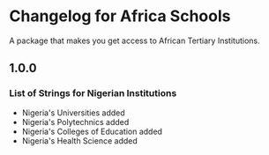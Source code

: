 # Changelog for Africa Schools

A package that makes you get access to African Tertiary Institutions.

## 1.0.0
### List of Strings for Nigerian Institutions
- Nigeria's Universities added
- Nigeria's Polytechnics added
- Nigeria's Colleges of Education added
- Nigeria's Health Science added
